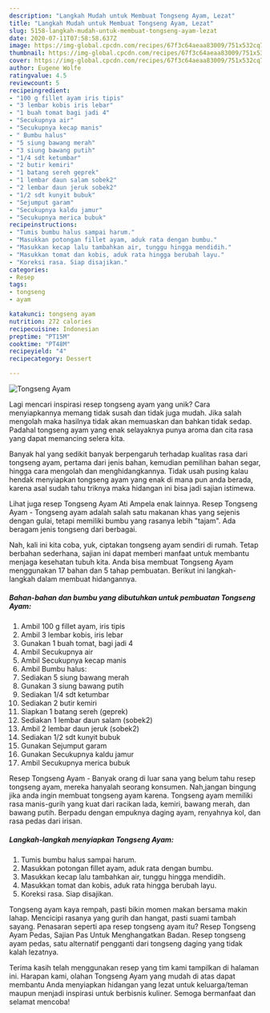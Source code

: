 ```yaml
---
description: "Langkah Mudah untuk Membuat Tongseng Ayam, Lezat"
title: "Langkah Mudah untuk Membuat Tongseng Ayam, Lezat"
slug: 5158-langkah-mudah-untuk-membuat-tongseng-ayam-lezat
date: 2020-07-11T07:58:58.637Z
image: https://img-global.cpcdn.com/recipes/67f3c64aeaa83009/751x532cq70/tongseng-ayam-foto-resep-utama.jpg
thumbnail: https://img-global.cpcdn.com/recipes/67f3c64aeaa83009/751x532cq70/tongseng-ayam-foto-resep-utama.jpg
cover: https://img-global.cpcdn.com/recipes/67f3c64aeaa83009/751x532cq70/tongseng-ayam-foto-resep-utama.jpg
author: Eugene Wolfe
ratingvalue: 4.5
reviewcount: 5
recipeingredient:
- "100 g fillet ayam iris tipis"
- "3 lembar kobis iris lebar"
- "1 buah tomat bagi jadi 4"
- "Secukupnya air"
- "Secukupnya kecap manis"
- " Bumbu halus"
- "5 siung bawang merah"
- "3 siung bawang putih"
- "1/4 sdt ketumbar"
- "2 butir kemiri"
- "1 batang sereh geprek"
- "1 lembar daun salam sobek2"
- "2 lembar daun jeruk sobek2"
- "1/2 sdt kunyit bubuk"
- "Sejumput garam"
- "Secukupnya kaldu jamur"
- "Secukupnya merica bubuk"
recipeinstructions:
- "Tumis bumbu halus sampai harum."
- "Masukkan potongan fillet ayam, aduk rata dengan bumbu."
- "Masukkan kecap lalu tambahkan air, tunggu hingga mendidih."
- "Masukkan tomat dan kobis, aduk rata hingga berubah layu."
- "Koreksi rasa. Siap disajikan."
categories:
- Resep
tags:
- tongseng
- ayam

katakunci: tongseng ayam 
nutrition: 272 calories
recipecuisine: Indonesian
preptime: "PT15M"
cooktime: "PT48M"
recipeyield: "4"
recipecategory: Dessert

---
```



![Tongseng Ayam](https://img-global.cpcdn.com/recipes/67f3c64aeaa83009/751x532cq70/tongseng-ayam-foto-resep-utama.jpg)

Lagi mencari inspirasi resep tongseng ayam yang unik? Cara menyiapkannya memang tidak susah dan tidak juga mudah. Jika salah mengolah maka hasilnya tidak akan memuaskan dan bahkan tidak sedap. Padahal tongseng ayam yang enak selayaknya punya aroma dan cita rasa yang dapat memancing selera kita.

Banyak hal yang sedikit banyak berpengaruh terhadap kualitas rasa dari tongseng ayam, pertama dari jenis bahan, kemudian pemilihan bahan segar, hingga cara mengolah dan menghidangkannya. Tidak usah pusing kalau hendak menyiapkan tongseng ayam yang enak di mana pun anda berada, karena asal sudah tahu triknya maka hidangan ini bisa jadi sajian istimewa.

Lihat juga resep Tongseng Ayam Ati Ampela enak lainnya. Resep Tongseng Ayam - Tongseng ayam adalah salah satu makanan khas yang sejenis dengan gulai, tetapi memiliki bumbu yang rasanya lebih &#34;tajam&#34;. Ada beragam jenis tongseng dari berbagai.


Nah, kali ini kita coba, yuk, ciptakan tongseng ayam sendiri di rumah. Tetap berbahan sederhana, sajian ini dapat memberi manfaat untuk membantu menjaga kesehatan tubuh kita. Anda bisa membuat Tongseng Ayam menggunakan 17 bahan dan 5 tahap pembuatan. Berikut ini langkah-langkah dalam membuat hidangannya.

<!--inarticleads1-->

##### Bahan-bahan dan bumbu yang dibutuhkan untuk pembuatan Tongseng Ayam:

1. Ambil 100 g fillet ayam, iris tipis
1. Ambil 3 lembar kobis, iris lebar
1. Gunakan 1 buah tomat, bagi jadi 4
1. Ambil Secukupnya air
1. Ambil Secukupnya kecap manis
1. Ambil  Bumbu halus:
1. Sediakan 5 siung bawang merah
1. Gunakan 3 siung bawang putih
1. Sediakan 1/4 sdt ketumbar
1. Sediakan 2 butir kemiri
1. Siapkan 1 batang sereh (geprek)
1. Sediakan 1 lembar daun salam (sobek2)
1. Ambil 2 lembar daun jeruk (sobek2)
1. Sediakan 1/2 sdt kunyit bubuk
1. Gunakan Sejumput garam
1. Gunakan Secukupnya kaldu jamur
1. Ambil Secukupnya merica bubuk


Resep Tongseng Ayam - Banyak orang di luar sana yang belum tahu resep tongseng ayam, mereka hanyalah seorang konsumen. Nah,jangan bingung jika anda ingin membuat tongseng ayam karena. Tongseng ayam memiliki rasa manis-gurih yang kuat dari racikan lada, kemiri, bawang merah, dan bawang putih. Berpadu dengan empuknya daging ayam, renyahnya kol, dan rasa pedas dari irisan. 

<!--inarticleads2-->

##### Langkah-langkah menyiapkan Tongseng Ayam:

1. Tumis bumbu halus sampai harum.
1. Masukkan potongan fillet ayam, aduk rata dengan bumbu.
1. Masukkan kecap lalu tambahkan air, tunggu hingga mendidih.
1. Masukkan tomat dan kobis, aduk rata hingga berubah layu.
1. Koreksi rasa. Siap disajikan.


Tongseng ayam kaya rempah, pasti bikin momen makan bersama makin lahap. Mencicipi rasanya yang gurih dan hangat, pasti suami tambah sayang. Penasaran seperti apa resep tongseng ayam itu? Resep Tongseng Ayam Pedas, Sajian Pas Untuk Menghangatkan Badan. Resep tongseng ayam pedas, satu alternatif pengganti dari tongseng daging yang tidak kalah lezatnya. 

Terima kasih telah menggunakan resep yang tim kami tampilkan di halaman ini. Harapan kami, olahan Tongseng Ayam yang mudah di atas dapat membantu Anda menyiapkan hidangan yang lezat untuk keluarga/teman maupun menjadi inspirasi untuk berbisnis kuliner. Semoga bermanfaat dan selamat mencoba!
